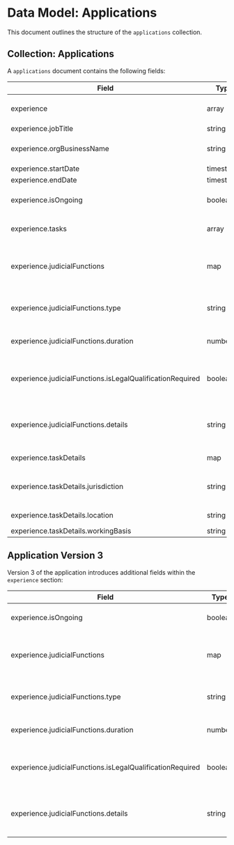 # Data Model: Applications

This document outlines the structure of the `applications` collection.

## Collection: Applications

A `applications` document contains the following fields:

| Field                                                     | Type      | Description                                              |
| --------------------------------------------------------- | --------- | -------------------------------------------------------- |
| experience                                                | array     | Post-qualification experience                            |
| experience.jobTitle                                       | string    | Job title                                                |
| experience.orgBusinessName                                | string    | Name of the organization or business                     |
| experience.startDate                                      | timestamp | Start date                                               |
| experience.endDate                                        | timestamp | End date                                                 |
| experience.isOngoing                                      | boolean   | Indicates if the experience is ongoing                   |
| experience.tasks                                          | array     | Law-related tasks within this role                       |
| experience.judicialFunctions                              | map       | Involvement in judicial functions of courts or tribunals |
| experience.judicialFunctions.type                         | string    | Type of judicial or quasi-judicial post                  |
| experience.judicialFunctions.duration                     | number    | Accumulated sitting days in this post                    |
| experience.judicialFunctions.isLegalQualificationRequired | boolean   | Requirement of legal qualification for appointment       |
| experience.judicialFunctions.details                      | string    | Overview of powers, procedures, and responsibilities     |
| experience.taskDetails                                    | map       | Specific task details                                    |
| experience.taskDetails.jurisdiction                       | string    | Primary operating location or region                     |
| experience.taskDetails.location                           | string    | Jurisdiction or area of law                              |
| experience.taskDetails.workingBasis                       | string    | Basis of work                                            |

## Application Version 3

Version 3 of the application introduces additional fields within the `experience` section:

| Field                                                     | Type      | Description                                              |
| --------------------------------------------------------- | --------- | -------------------------------------------------------- |
| experience.isOngoing                                      | boolean   | Indicates if the experience is ongoing                   |
| experience.judicialFunctions                              | map       | Involvement in judicial functions of courts or tribunals |
| experience.judicialFunctions.type                         | string    | Type of judicial or quasi-judicial post                  |
| experience.judicialFunctions.duration                     | number    | Accumulated sitting days in this post                    |
| experience.judicialFunctions.isLegalQualificationRequired | boolean   | Requirement of legal qualification for appointment       |
| experience.judicialFunctions.details                      | string    | Overview of powers, procedures, and responsibilities     |
